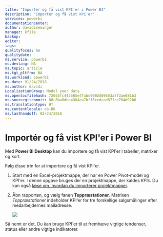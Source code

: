```yaml
---
title: "Importér og få vist KPI'er i Power BI"
description: "Importér og få vist KPI'er"
services: powerbi
documentationcenter: 
author: davidiseminger
manager: kfile
backup: 
editor: 
tags: 
qualityfocus: no
qualitydate: 
ms.service: powerbi
ms.devlang: NA
ms.topic: article
ms.tgt_pltfrm: NA
ms.workload: powerbi
ms.date: 01/24/2018
ms.author: davidi
LocalizationGroup: Model your data
ms.openlocfilehash: 72665fc443565e4fabc9092d09663a7f3ae081b3
ms.sourcegitcommit: 88c8ba8dee4384ea7bff5cedcad67fce784d92b0
ms.translationtype: HT
ms.contentlocale: da-DK
ms.lasthandoff: 02/24/2018
---
```

# <a name="import-and-display-kpis-in-power-bi"></a>Importér og få vist KPI'er i Power BI
Med **Power BI Desktop** kan du importere og få vist KPI'er i tabeller, matrixer og kort.

Følg disse trin for at importere og få vist KPI'er.

1. Start med en Excel-projektmappe, der har en Power Pivot-model og KPI'er. I denne opgave bruges der en projektmappe, der kaldes *KPIs*. Du kan også [læse om, hvordan du importerer projektmapper](desktop-import-excel-workbooks.md).  
2. Åbn rapporten, og vælg fanen **Toppræstationer**.  Matrixen *Toppræstationer* indeholder KPI'er for tre forskellige salgsmålinger efter medarbejdernes mailadresse.  
   
    ![](media/desktop-import-and-display-kpis/desktoppreviewfeatureon.jpg)

Så nemt er det. Du kan bruge KPI'er til at fremhæve vigtige tendenser, status eller andre vigtige indikatorer.

